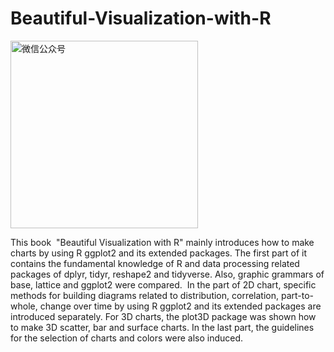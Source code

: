 # Beautiful-Visualization-with-R
<p>
    <img src="https://github.com/EasyChart/EasyCharts/blob/master/Pics/RV.jpg" alt="微信公众号"  width="300">
</p>

This book  "Beautiful Visualization with R" mainly introduces how to make charts by using R ggplot2 and its extended packages. The first part of it contains the fundamental knowledge of R and data processing related packages of dplyr, tidyr, reshape2 and tidyverse. Also, graphic grammars of base, lattice and ggplot2 were compared.  In the part of 2D chart, specific methods for building diagrams related to distribution, correlation, part-to-whole, change over time by using R ggplot2 and its extended packages are introduced separately. For 3D charts, the plot3D package was shown how to make 3D scatter, bar and surface charts. In the last part, the guidelines for the selection of charts and colors were also induced.
